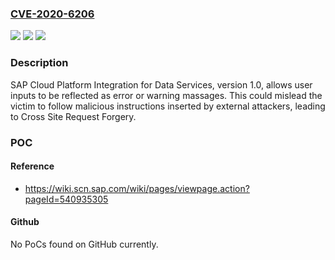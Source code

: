 ### [CVE-2020-6206](https://cve.mitre.org/cgi-bin/cvename.cgi?name=CVE-2020-6206)
![](https://img.shields.io/static/v1?label=Product&message=SAP%20Cloud%20Platform%20Integration%20for%20Data%20Services&color=blue)
![](https://img.shields.io/static/v1?label=Version&message=%3C%201.0%20&color=brightgreen)
![](https://img.shields.io/static/v1?label=Vulnerability&message=Cross%20Site%20Request%20Forgery&color=brightgreen)

### Description

SAP Cloud Platform Integration for Data Services, version 1.0, allows user inputs to be reflected as error or warning massages. This could mislead the victim to follow malicious instructions inserted by external attackers, leading to Cross Site Request Forgery.

### POC

#### Reference
- https://wiki.scn.sap.com/wiki/pages/viewpage.action?pageId=540935305

#### Github
No PoCs found on GitHub currently.

